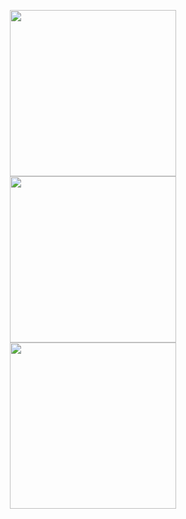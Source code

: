 <p align = "center">
  <img src = "https://github-readme-stats.vercel.app/api?username=syrkis&show_icons=true&theme=bear&hide_border=true" width = 266>
  <img src = "https://github-readme-streak-stats.herokuapp.com?user=syrkis&theme=bear&hide_border=true" width = 266>
  <img src="https://github-readme-stats.vercel.app/api/top-langs/?username=ridermansb&layout=compact&langs_count=8&theme=bear&hide_border=true" width=266/>
</p>
